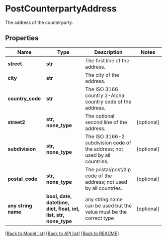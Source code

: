 # PostCounterpartyAddress

The address of the counterparty.

## Properties
Name | Type | Description | Notes
------------ | ------------- | ------------- | -------------
**street** | **str** | The first line of the address. | 
**city** | **str** | The city of the address. | 
**country_code** | **str** | The ISO 3166 country 2-Alpha country code of the address. | 
**street2** | **str, none_type** | The optional second line of the address. | [optional] 
**subdivision** | **str, none_type** | The ISO 3166-2 subdivision code of the address; not used by all countries. | [optional] 
**postal_code** | **str, none_type** | The postal/post/zip code of the address; not used by all countries. | [optional] 
**any string name** | **bool, date, datetime, dict, float, int, list, str, none_type** | any string name can be used but the value must be the correct type | [optional]

[[Back to Model list]](../README.md#documentation-for-models) [[Back to API list]](../README.md#documentation-for-api-endpoints) [[Back to README]](../README.md)


